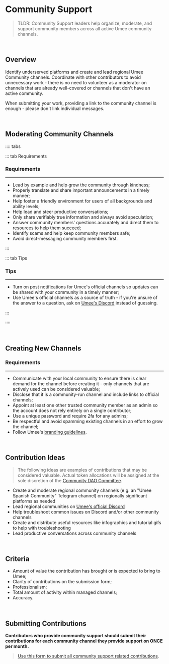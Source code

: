 # Community Support

> TLDR: Community Support leaders help organize, moderate, and support community members across all active Umee community channels.

<br>

## Overview

Identify underserved platforms and create and lead regional Umee Community channels. Coordinate with other contributors to avoid unnecessary work - there is no need to volunteer as a moderator on channels that are already well-covered or channels that don't have an active community.

When submitting your work, providing a link to the community channel is enough - please don't link individual messages.

<br>

## Moderating Community Channels

:::: tabs

::: tab Requirements

### Requirements

****

- Lead by example and help grow the community through kindness;
- Properly translate and share important announcements in a timely manner;
- Help foster a friendly environment for users of all backgrounds and ability levels;
- Help lead and steer productive conversations;
- Only share verifiably true information and always avoid speculation;
- Answer community members' questions accurately and direct them to resources to help them succeed;
- Identify scams and help keep community members safe;
- Avoid direct-messaging community members first.

:::

::: tab Tips

### Tips

****

- Turn on post notifications for Umee's official channels so updates can be shared with your community in a timely manner;
- Use Umee's official channels as a source of truth - if you're unsure of the answer to a question, ask on [Umee's Discord]() instead of guessing.

:::

::::

<br>

## Creating New Channels

### Requirements

****

- Communicate with your local community to ensure there is clear demand for the channel before creating it - only channels that are actively used can be considered valuable;
- Disclose that it is a community-run channel and include links to official channels;
- Appoint at least one other trusted community member as an admin so the account does not rely entirely on a single contributor;
- Use a unique password and require 2fa for any admins;
- Be respectful and avoid spamming existing channels in an effort to grow the channel;
- Follow Umee's [branding guidelines](https://umee.cc/brand/).

<br>

## Contribution Ideas

> The following ideas are examples of contributions that may be considered valuable. Actual token allocations will be assigned at the sole discretion of the [Community DAO Committee]().

- Create and moderate regional community channels (e.g. an "Umee Spanish Community" Telegram channel) on regionally significant platforms as needed
- Lead regional communities on [Umee's official Discord]()
- Help troubleshoot common issues on Discord and/or other community channels
- Create and distribute useful resources like infographics and tutorial gifs to help with troubleshooting 
- Lead productive conversations across community channels

<br>

## Criteria

- Amount of value the contribution has brought or is expected to bring to Umee; 
- Clarity of contributions on the submission form;
- Professionalism; 
- Total amount of activity within managed channels; 
- Accuracy.

<br>

## Submitting Contributions

**Contributors who provide community support should submit their contributions for each community channel they provide support on ONCE per month.**

> [Use this form to submit all community support related contributions](https://dyno.gg/form/1e31964c).